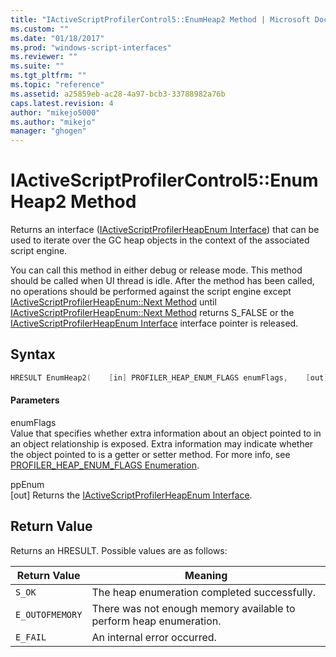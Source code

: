 ```yaml
---
title: "IActiveScriptProfilerControl5::EnumHeap2 Method | Microsoft Docs"
ms.custom: ""
ms.date: "01/18/2017"
ms.prod: "windows-script-interfaces"
ms.reviewer: ""
ms.suite: ""
ms.tgt_pltfrm: ""
ms.topic: "reference"
ms.assetid: a25859eb-ac28-4a97-bcb3-33788982a76b
caps.latest.revision: 4
author: "mikejo5000"
ms.author: "mikejo"
manager: "ghogen"
---
```

# IActiveScriptProfilerControl5::EnumHeap2 Method
Returns an interface ([IActiveScriptProfilerHeapEnum Interface](../../winscript/reference/iactivescriptprofilerheapenum-interface.md)) that can be used to iterate over the GC heap objects in the context of the associated script engine.  
  
 You can call this method in either debug or release mode. This method should be called when UI thread is idle. After the method has been called, no operations should be performed against the script engine except [IActiveScriptProfilerHeapEnum::Next Method](../../winscript/reference/iactivescriptprofilerheapenum-next-method.md) until [IActiveScriptProfilerHeapEnum::Next Method](../../winscript/reference/iactivescriptprofilerheapenum-next-method.md) returns S_FALSE or the [IActiveScriptProfilerHeapEnum Interface](../../winscript/reference/iactivescriptprofilerheapenum-interface.md) interface pointer is released.  
  
## Syntax  
  
```cpp
HRESULT EnumHeap2(    [in] PROFILER_HEAP_ENUM_FLAGS enumFlags,    [out] IActiveScriptProfilerHeapEnum** ppEnum);  
```  
  
#### Parameters  
 enumFlags  
 Value that specifies whether extra information about an object pointed to in an object relationship is exposed. Extra information may indicate whether the object pointed to is a getter or setter method. For more info, see [PROFILER_HEAP_ENUM_FLAGS Enumeration](../../winscript/reference/profiler-heap-enum-flags-enumeration.md).  
  
 ppEnum  
 [out] Returns the [IActiveScriptProfilerHeapEnum Interface](../../winscript/reference/iactivescriptprofilerheapenum-interface.md).  
  
## Return Value  
 Returns an HRESULT. Possible values are as follows:  
  
|Return Value|Meaning|  
|------------------|-------------|  
|`S_OK`|The heap enumeration completed successfully.|  
|`E_OUTOFMEMORY`|There was not enough memory available to perform heap enumeration.|  
|`E_FAIL`|An internal error occurred.|